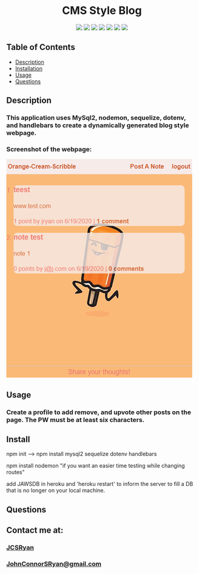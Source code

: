 <h1 align="center">CMS Style Blog</h1>

<p align="center">
<img src="https://img.shields.io/badge/Javascript-brightgreen"/>
<img src="https://img.shields.io/badge/Mysql-red"/>
<img src="https://img.shields.io/badge/Node.js-success"/>
<img src="https://img.shields.io/badge/Sequelize-blue"/>  
<img src="https://img.shields.io/badge/Insomnia-orange"/>
<img src="https://img.shields.io/badge/Handlebars-purple"/>
<img src="https://img.shields.io/badge/PRs-welcome-brightgreen.svg?style=flat-square">
</p>



## Table of Contents
- [Description](#description)
- [Installation](#install)
- [Usage](#usage)
- [Questions](#questions)

## Description
### This application uses MySql2, nodemon, sequelize, dotenv, and handlebars to create a dynamically generated blog style webpage.

### Screenshot of the webpage:
![](2020-06-20-15-29-50.png)


## Usage
### Create a profile to add remove, and upvote other posts on the page. The PW must be at least six characters. 


## Install
npm init  --> npm install mysql2 sequelize dotenv handlebars


npm install nodemon "if you want an easier time testing while changing routes"


add JAWSDB in heroku and 'heroku restart' to inform the server to fill a DB that is no longer on your local machine. 

## Questions
## Contact me at:
### [JCSRyan](https://github.com/jcsryan)
### JohnConnorSRyan@gmail.com